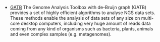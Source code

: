 * [GATB](https://gatb.inria.fr/gatb-global-architecture/)
  The Genome Analysis Toolbox with de-Bruijn graph (GATB) provides a set of highly efficient algorithms to analyse NGS data sets. These methods enable the analysis of data sets of any size on multi-core desktop computers, including very huge amount of reads data coming from any kind of organisms such as bacteria, plants, animals and even complex samples (e.g. metagenomes).

